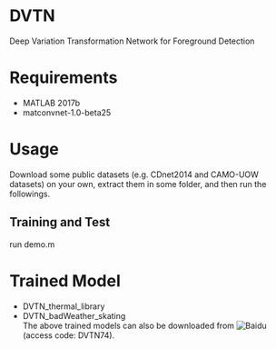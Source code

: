 # DVTN
Deep Variation Transformation Network for Foreground Detection

# Requirements
* MATLAB 2017b <br>
* matconvnet-1.0-beta25

# Usage
Download some public datasets (e.g. CDnet2014 and CAMO-UOW datasets) on your own, extract them in some folder, and then run the followings.<br>
## Training and Test
run demo.m

# Trained Model
* DVTN_thermal_library <br>
* DVTN_badWeather_skating <br>
The above trained models can also be downloaded from ![Baidu]() (access code: DVTN74).


